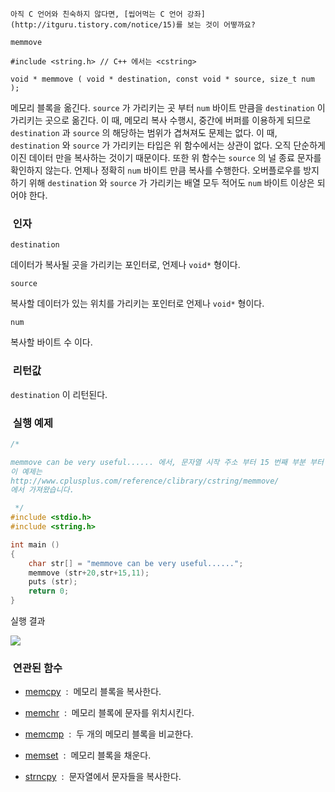 


```warning
아직 C 언어와 친숙하지 않다면, [씹어먹는 C 언어 강좌](http://itguru.tistory.com/notice/15)를 보는 것이 어떻까요?

```

`memmove`



```info
#include <string.h> // C++ 에서는 <cstring>

void * memmove ( void * destination, const void * source, size_t num );
```


메모리 블록을 옮긴다.
`source` 가 가리키는 곳 부터 `num` 바이트 만큼을 `destination` 이 가리키는 곳으로 옮긴다. 이 때, 메모리 복사 수행시, 중간에 버퍼를 이용하게 되므로 `destination` 과 `source` 의 해당하는 범위가 겹쳐져도 문제는 없다.
이 때, `destination` 와 `source` 가 가리키는 타입은 위 함수에서는 상관이 없다. 오직 단순하게 이진 데이터 만을 복사하는 것이기 때문이다. 또한 위 함수는 `source` 의 널 종료 문자를 확인하지 않는다. 언제나 정확히 `num` 바이트 만큼 복사를 수행한다.
오버플로우를 방지하기 위해 `destination` 와 `source` 가 가리키는 배열 모두 적어도 `num` 바이트 이상은 되어야 한다.



###  인자




`destination`

데이터가 복사될 곳을 가리키는 포인터로, 언제나 `void*` 형이다.

`source`

복사할 데이터가 있는 위치를 가리키는 포인터로 언제나 `void*` 형이다.

`num`

복사할 바이트 수 이다.



###  리턴값




`destination` 이 리턴된다.



###  실행 예제




```cpp
/*

memmove can be very useful...... 에서, 문자열 시작 주소 부터 15 번째 부분 부터 11 바이트, 즉 "very useful" 을 문자열 시작 주소 부터 20 번째 부분, 즉 "use~" 부분에 복사해 넣는다. 다시말해, 위 문자열은 "memmove can be very very useful." 이 된다.
이 예제는
http://www.cplusplus.com/reference/clibrary/cstring/memmove/
에서 가져왔습니다.

 */
#include <stdio.h>
#include <string.h>

int main ()
{
    char str[] = "memmove can be very useful......";
    memmove (str+20,str+15,11);
    puts (str);
    return 0;
}
```


실행 결과


![](http://img1.daumcdn.net/thumb/R1920x0/?fname=http%3A%2F%2Fcfile30.uf.tistory.com%2Fimage%2F19158D034BDD5D6A30A5D5)





###  연관된 함수





*  [memcpy](http://itguru.tistory.com/77)  :  메모리 블록을 복사한다.



*  [memchr](http://itguru.tistory.com/92)  :  메모리 블록에 문자를 위치시킨다.



*  [memcmp](http://itguru.tistory.com/84)  :  두 개의 메모리 블록을 비교한다.



*  [memset](http://itguru.tistory.com/104)  :  메모리 블록을 채운다.

*  [strncpy](http://itguru.tistory.com/80)  :  문자열에서 문자들을 복사한다.






